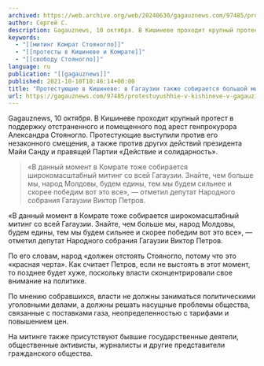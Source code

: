 ```yaml
---
archived: https://web.archive.org/web/20240630/gagauznews.com/97485/protestuyushhie-v-kishineve-v-gagauzii-takzhe-sobiraetsya-bolshoj-miting-v-zashhitu-stoyanoglo.html
author: Сергей С.
description: Gagauznews, 10 октября. В Кишиневе проходит крупный протест в поддержку отстраненного и помещенного под арест генпрокурора Александра Стояногло. Протестующие выступили против его незаконного смещения, а также против других действий президента Майи Санду и правящей Партии «Действие и солидарность». «В данный момент в Комрате тоже собирается широкомасштабный митинг со всей Гагаузии. Знайте, чем больше мы, народ Молдовы, будем едины, тем мы будем сильнее и скорее победим вот это все», — отметил депутат Народного собрания Гагаузии Виктор Петров. По его словам, народ «должен отстоять Стояногло, потому что это «красная черта». Как считает Петров, если не выстоять в этот момент, то позднее будет […]
keywords:
  - "[[митинг Комрат Стояногло]]"
  - "[[протесты в Кишиневе и Комрате]]"
  - "[[свободу Стояногло]]"
language: ru
publication: "[[gagauznews]]"
published: 2021-10-10T10:46:14+00:00
title: "Протестующие в Кишиневе: в Гагаузии также собирается большой митинг в защиту Стояногло"
url: https://gagauznews.com/97485/protestuyushhie-v-kishineve-v-gagauzii-takzhe-sobiraetsya-bolshoj-miting-v-zashhitu-stoyanoglo.html
---
```


Gagauznews, 10 октября. В Кишиневе проходит крупный протест в поддержку отстраненного и помещенного под арест генпрокурора Александра Стояногло. Протестующие выступили против его незаконного смещения, а также против других действий президента Майи Санду и правящей Партии «Действие и солидарность».

> «В данный момент в Комрате тоже собирается широкомасштабный митинг со всей Гагаузии. Знайте, чем больше мы, народ Молдовы, будем едины, тем мы будем сильнее и скорее победим вот это все», — отметил депутат Народного собрания Гагаузии Виктор Петров.

«В данный момент в Комрате тоже собирается широкомасштабный митинг со всей Гагаузии. Знайте, чем больше мы, народ Молдовы, будем едины, тем мы будем сильнее и скорее победим вот это все», — отметил депутат Народного собрания Гагаузии Виктор Петров.

По его словам, народ «должен отстоять Стояногло, потому что это «красная черта». Как считает Петров, если не выстоять в этот момент, то позднее будет хуже, поскольку власти сконцентрировали свое внимание на политике.

По мнению собравшихся, власти не должны заниматься политическими уголовными делами, а должны решать насущные проблемы общества, связанные с поставками газа, неопределенностью с тарифами и повышением цен.

На митинге также присутствуют бывшие государственные деятели, общественные активисты, журналисты и другие представители гражданского общества.